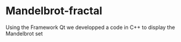 # Mandelbrot-fractal

Using the Framework Qt we developped a code in C++ to display the Mandelbrot set

